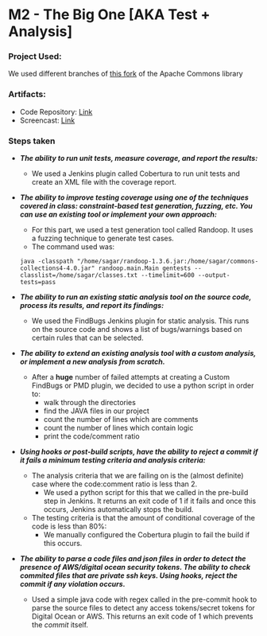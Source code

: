 # M2 - The Big One [AKA Test + Analysis]

### Project Used:

We used different branches of [this fork](https://github.com/muchhalsagar88/commons-collections) of the Apache Commons library

### Artifacts:

- Code Repository: [Link](https://github.com/muchhalsagar88/commons-collections)
- Screencast: [Link](/screencast/screencast.mp4)


### Steps taken

- ***The ability to run unit tests, measure coverage, and report the results:***
    - We used a Jenkins plugin called Cobertura to run unit tests and create an XML file with the coverage report. 

- ***The ability to improve testing coverage using one of the techniques covered in class: constraint-based test generation, fuzzing, etc. You can use an existing tool or implement your own approach:***
    - For this part, we used a test generation tool called Randoop. It uses a fuzzing technique to generate test cases.
    - The command used was:
    ```
    java -classpath "/home/sagar/randoop-1.3.6.jar:/home/sagar/commons-collections4-4.0.jar" randoop.main.Main gentests --classlist=/home/sagar/classes.txt --timelimit=600 --output-tests=pass
    ```

- ***The ability to run an existing static analysis tool on the source code, process its results, and report its findings:***
    - We used the FindBugs Jenkins plugin for static analysis. This runs on the source code and shows a list of bugs/warnings based on certain rules that can be selected.

- ***The ability to extend an existing analysis tool with a custom analysis, or implement a new analysis from scratch.***
    - After a **huge** number of failed attempts at creating a Custom FindBugs or PMD plugin, we decided to use a python script in order to:
        - walk through the directories
        - find the JAVA files in our project
        - count the number of lines which are comments
        - count the number of lines which contain logic
        - print the code/comment ratio

- ***Using hooks or post-build scripts, have the ability to reject a commit if it fails a minimum testing criteria and analysis criteria:***
    - The analysis criteria that we are failing on is the (almost definite) case where the code:comment ratio is less than 2.
        - We used a python script for this that we called in the pre-build step in Jenkins. It returns an exit code of 1 if it fails and once this occurs, Jenkins automatically stops the build.
    - The testing criteria is that the amount of conditional coverage of the code is less than 80%:
        - We manually configured the Cobertura plugin to fail the build if this occurs.

- ***The ability to parse a code files and json files in order to detect the presence of AWS/digital ocean security tokens. The ability to check commited files that are private ssh keys. Using hooks, reject the commit if any violation occurs.***
    - Used a simple java code with regex called in the pre-commit hook to parse the source files to detect any access tokens/secret tokens for Digital Ocean or AWS. This returns an exit code of 1 which prevents the *commit* itself.